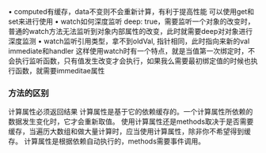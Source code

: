 • computed有缓存，data不变则不会重新计算，有利于提高性能
可以使用get和set来进行使用
• watch如何深度监听
deep: true，需要监听一个对象的改变时，普通的watch方法无法监听到对象内部属性的改变，此时就需要deep对对象进行深度监测
• watch监听引用类型，拿不到oldVal, 指针相同，此时指向来新的val
immediate和handler
这样使用watch时有一个特点，就是当值第一次绑定时，不会执行监听函数，只有值发生改变才会执行，如果我么需要最初绑定值的时候也执行函数，就需要immeditae属性

### 方法的区别

计算属性必须返回结果
计算属性是基于它的依赖缓存的。一个计算属性所依赖的数据发生变化时，它才会重新取值。
使用计算属性还是methods取决于是否需要缓存，当遍历大数组和做大量计算时，应当使用计算属性，除非你不希望得到缓存。
计算属性是根据依赖自动执行的，methods需要事件调用。
